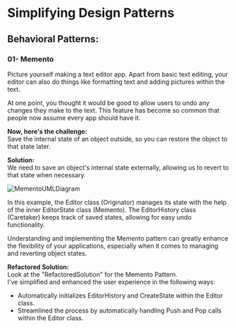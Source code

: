 # Simplifying Design Patterns

## **Behavioral Patterns:**

### **01- Memento**

Picture yourself making a text editor app. Apart from basic text editing, your editor can also do things like formatting text and adding pictures within the text.

At one point, you thought it would be good to allow users to undo any changes they make to the text. This feature has become so common that people now assume every app should have it.

**Now, here's the challenge:**<br>
Save the internal state of an object outside, so you can restore the object to that state later.


**Solution:**<br>
We need to save an object's internal state externally, allowing us to revert to that state when necessary.

![MementoUMLDiagram](https://github.com/eriksoftwaredev/DesignPatternsSimplification/assets/86197661/5bedb8ee-da93-4d1b-a8a8-91d2030436de)

In this example, the Editor class (Originator) manages its state with the help of the inner EditorState class (Memento). The EditorHistory class (Caretaker) keeps track of saved states, allowing for easy undo functionality.

Understanding and implementing the Memento pattern can greatly enhance the flexibility of your applications, especially when it comes to managing and reverting object states.


**Refactored Solution:**<br>
Look at the "RefactoredSolution" for the Memento Pattern.<br>
I've simplified and enhanced the user experience in the following ways:

- Automatically initializes EditorHistory and CreateState within the Editor class.
- Streamlined the process by automatically handling Push and Pop calls within the Editor class.
